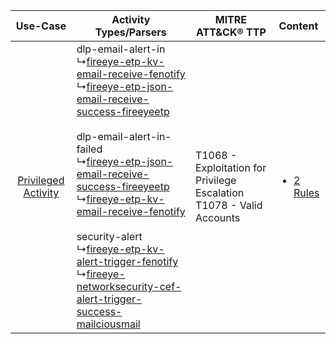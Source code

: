 |    Use-Case    | Activity Types/Parsers    | MITRE ATT&CK® TTP    | Content    |
|:----:| ---- | ---- | ---- |
| [Privileged Activity](../../../UseCases/uc_privileged_activity.md) |  dlp-email-alert-in<br> ↳[fireeye-etp-kv-email-receive-fenotify](Ps/pC_fireeyeetpkvemailreceivefenotify.md)<br> ↳[fireeye-etp-json-email-receive-success-fireeyeetp](Ps/pC_fireeyeetpjsonemailreceivesuccessfireeyeetp.md)<br><br> dlp-email-alert-in-failed<br> ↳[fireeye-etp-json-email-receive-success-fireeyeetp](Ps/pC_fireeyeetpjsonemailreceivesuccessfireeyeetp.md)<br> ↳[fireeye-etp-kv-email-receive-fenotify](Ps/pC_fireeyeetpkvemailreceivefenotify.md)<br><br> security-alert<br> ↳[fireeye-etp-kv-alert-trigger-fenotify](Ps/pC_fireeyeetpkvalerttriggerfenotify.md)<br> ↳[fireeye-networksecurity-cef-alert-trigger-success-mailciousmail](Ps/pC_fireeyenetworksecuritycefalerttriggersuccessmailciousmail.md)<br> | T1068 - Exploitation for Privilege Escalation<br>T1078 - Valid Accounts<br> | [<ul><li>2 Rules</li></ul>](RM/r_m_fireeye_fireeye_etp_Privileged_Activity.md) |